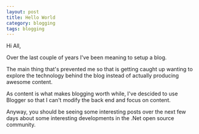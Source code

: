 ```yaml
---
layout: post
title: Hello World
category: blogging
tags: blogging
---
```


Hi All,

Over the last couple of years I've been meaning to setup a blog.

The main thing that's prevented me so that is getting caught up wanting to explore the technology behind the blog instead of actually producing awesome content.

As content is what makes blogging worth while, I've descided to use Blogger so that I can't modify the back end and focus on content.

Anyway, you should be seeing some interesting posts over the next few days about some interesting developments in the .Net open source community.